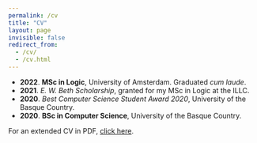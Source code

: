 ```yaml
---
permalink: /cv
title: "CV"
layout: page
invisible: false
redirect_from: 
  - /cv/
  - /cv.html
---
```


- **2022**. **MSc in Logic**, University of Amsterdam. Graduated _cum laude_.
- **2021**. _E. W. Beth Scholarship_, granted for my MSc in Logic at the ILLC.
- **2020**. _Best Computer Science Student Award 2020_, University of the Basque Country. 
- **2020**. **BSc in Computer Science**, University of the Basque Country.

For an extended CV in PDF, [click here]().
